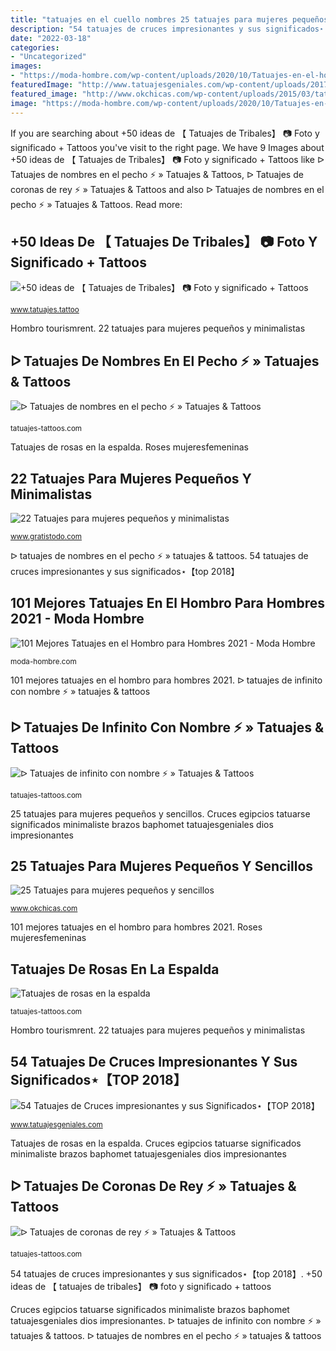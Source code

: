```yaml
---
title: "tatuajes en el cuello nombres 25 tatuajes para mujeres pequeños y sencillos"
description: "54 tatuajes de cruces impresionantes y sus significados⋆【top 2018】"
date: "2022-03-18"
categories:
- "Uncategorized"
images:
- "https://moda-hombre.com/wp-content/uploads/2020/10/Tatuajes-en-el-hombro-para-hombre-73.jpg"
featuredImage: "http://www.tatuajesgeniales.com/wp-content/uploads/2017/03/tatuajes-cruces-para-hombres-6.jpg?189db0"
featured_image: "http://www.okchicas.com/wp-content/uploads/2015/03/tatuajes-lindos-pequeños-para-mujeres.jpg"
image: "https://moda-hombre.com/wp-content/uploads/2020/10/Tatuajes-en-el-hombro-para-hombre-73.jpg"
---
```


If you are searching about +50 ideas de 【 Tatuajes de Tribales】 📷 Foto y significado + Tattoos you've visit to the right page. We have 9 Images about +50 ideas de 【 Tatuajes de Tribales】 📷 Foto y significado + Tattoos like ᐅ Tatuajes de nombres en el pecho ⚡️ » Tatuajes &amp; Tattoos, ᐅ Tatuajes de coronas de rey ⚡️ » Tatuajes &amp; Tattoos and also ᐅ Tatuajes de nombres en el pecho ⚡️ » Tatuajes &amp; Tattoos. Read more:

## +50 Ideas De 【 Tatuajes De Tribales】 📷 Foto Y Significado + Tattoos

![+50 ideas de 【 Tatuajes de Tribales】 📷 Foto y significado + Tattoos](https://www.tatuajes.tattoo/wp-content/uploads/2017/01/tatuajes-tribales-significado.jpg "Cruces egipcios tatuarse significados minimaliste brazos baphomet tatuajesgeniales dios impresionantes")

<small>www.tatuajes.tattoo</small>

Hombro tourismrent. 22 tatuajes para mujeres pequeños y minimalistas

## ᐅ Tatuajes De Nombres En El Pecho ⚡️ » Tatuajes &amp; Tattoos

![ᐅ Tatuajes de nombres en el pecho ⚡️ » Tatuajes &amp; Tattoos](https://tatuajes-tattoos.com/wp-content/uploads/2018/01/nombres-en-el-pecho8.jpg "Cruces egipcios tatuarse significados minimaliste brazos baphomet tatuajesgeniales dios impresionantes")

<small>tatuajes-tattoos.com</small>

Tatuajes de rosas en la espalda. Roses mujeresfemeninas

## 22 Tatuajes Para Mujeres Pequeños Y Minimalistas

![22 Tatuajes para mujeres pequeños y minimalistas](https://www.gratistodo.com/wp-content/uploads/2016/07/tatuajes-bonitos-para-mujeres-4.jpg "Roses mujeresfemeninas")

<small>www.gratistodo.com</small>

ᐅ tatuajes de nombres en el pecho ⚡️ » tatuajes &amp; tattoos. 54 tatuajes de cruces impresionantes y sus significados⋆【top 2018】

## 101 Mejores Tatuajes En El Hombro Para Hombres 2021 - Moda Hombre

![101 Mejores Tatuajes en el Hombro para Hombres 2021 - Moda Hombre](https://moda-hombre.com/wp-content/uploads/2020/10/Tatuajes-en-el-hombro-para-hombre-73.jpg "101 mejores tatuajes en el hombro para hombres 2021")

<small>moda-hombre.com</small>

101 mejores tatuajes en el hombro para hombres 2021. ᐅ tatuajes de infinito con nombre ⚡️ » tatuajes &amp; tattoos

## ᐅ Tatuajes De Infinito Con Nombre ⚡️ » Tatuajes &amp; Tattoos

![ᐅ Tatuajes de infinito con nombre ⚡️ » Tatuajes &amp; Tattoos](https://tatuajes-tattoos.com/wp-content/uploads/2018/01/infinito-con-nombre7-300x267.jpg "Roses mujeresfemeninas")

<small>tatuajes-tattoos.com</small>

25 tatuajes para mujeres pequeños y sencillos. Cruces egipcios tatuarse significados minimaliste brazos baphomet tatuajesgeniales dios impresionantes

## 25 Tatuajes Para Mujeres Pequeños Y Sencillos

![25 Tatuajes para mujeres pequeños y sencillos](http://www.okchicas.com/wp-content/uploads/2015/03/tatuajes-lindos-pequeños-para-mujeres.jpg "54 tatuajes de cruces impresionantes y sus significados⋆【top 2018】")

<small>www.okchicas.com</small>

101 mejores tatuajes en el hombro para hombres 2021. Roses mujeresfemeninas

## Tatuajes De Rosas En La Espalda

![Tatuajes de rosas en la espalda](http://www.mujeresfemeninas.com/imagenes/moda/tatuajes-de-rosas-048-400x741.jpg "ᐅ tatuajes de nombres en el pecho ⚡️ » tatuajes &amp; tattoos")

<small>tatuajes-tattoos.com</small>

Hombro tourismrent. 22 tatuajes para mujeres pequeños y minimalistas

## 54 Tatuajes De Cruces Impresionantes Y Sus Significados⋆【TOP 2018】

![54 Tatuajes de Cruces impresionantes y sus Significados⋆【TOP 2018】](http://www.tatuajesgeniales.com/wp-content/uploads/2017/03/tatuajes-cruces-para-hombres-6.jpg?189db0 "22 tatuajes para mujeres pequeños y minimalistas")

<small>www.tatuajesgeniales.com</small>

Tatuajes de rosas en la espalda. Cruces egipcios tatuarse significados minimaliste brazos baphomet tatuajesgeniales dios impresionantes

## ᐅ Tatuajes De Coronas De Rey ⚡️ » Tatuajes &amp; Tattoos

![ᐅ Tatuajes de coronas de rey ⚡️ » Tatuajes &amp; Tattoos](https://tatuajes-tattoos.com/wp-content/uploads/2017/12/corona15.jpg "ᐅ tatuajes de nombres en el pecho ⚡️ » tatuajes &amp; tattoos")

<small>tatuajes-tattoos.com</small>

54 tatuajes de cruces impresionantes y sus significados⋆【top 2018】. +50 ideas de 【 tatuajes de tribales】 📷 foto y significado + tattoos

Cruces egipcios tatuarse significados minimaliste brazos baphomet tatuajesgeniales dios impresionantes. ᐅ tatuajes de infinito con nombre ⚡️ » tatuajes &amp; tattoos. ᐅ tatuajes de nombres en el pecho ⚡️ » tatuajes &amp; tattoos
